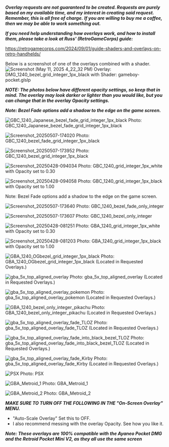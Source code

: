 ***Overlay requests are not guaranteed to be created. Requests are purely based on my available time, and my interest in creating said request. Remember, this is all free of charge.***
***If you are willing to buy me a coffee, then we may be able to work something out.***

***If you need help understanding how overlays work, and how to install them, please take a look at Russ' (RetroGameCorps) guide:***

https://retrogamecorps.com/2024/09/01/guide-shaders-and-overlays-on-retro-handhelds/



Below is a screenshot of one of the overlays combined with a shader.
![Screenshot (May 11, 2025 4_22_32 PM)](https://github.com/user-attachments/assets/e0daaa8d-2f5d-4186-8523-3d47aaa8b12b)
Overlay: DMG_1240_bezel_grid_integer_1px_black with Shader: gameboy-pocket.glslp



***NOTE: The photos below have different opacity settings, so keep that in mind. The overlay may look darker or lighter than you would like, but you can change that in the overlay Opacity settings.***



***Note: Bezel Fade options add a shadow to the edge on the game screen.***


![GBC_1240_Japanese_bezel_fade_grid_integer_1px_black](https://github.com/user-attachments/assets/56dba0a7-f71e-45c4-899c-f6caafd69844)
Photo: GBC_1240_Japanese_bezel_fade_grid_integer_1px_black

![Screenshot_20250507-174020](https://github.com/user-attachments/assets/27ed243b-883a-4370-b7c3-e51a1740a69f)
Photo: GBC_1240_bezel_fade_grid_integer_1px_black

![Screenshot_20250507-173952](https://github.com/user-attachments/assets/96578127-46eb-4f2b-82a1-bdddb3337925)
Photo: GBC_1240_bezel_grid_integer_1px_black


![Screenshot_20250428-094034](https://github.com/user-attachments/assets/1f3dbe78-76a0-4595-ab62-e80b01b5f2ab)
Photo: GBC_1240_grid_integer_1px_white with Opacity set to 0.30

![Screenshot_20250428-094058](https://github.com/user-attachments/assets/64b9d8fa-b00d-41eb-9aa6-4225819c18a2)
Photo: GBC_1240_grid_integer_1px_black with Opacity set to 1.00



Note: Bezel Fade options add a shadow to the edge on the game screen.

![Screenshot_20250507-173640](https://github.com/user-attachments/assets/9d5aa1f4-1b53-4c8c-bdb2-aafc8ea3e680)
Photo: GBC_1240_bezel_fade_only_integer

![Screenshot_20250507-173607](https://github.com/user-attachments/assets/14991e59-3ff1-4ea4-9c72-5de1cc54d707)
Photo: GBC_1240_bezel_only_integer

![Screenshot_20250428-081251](https://github.com/user-attachments/assets/0e7ff54a-f8af-4cf8-8dfe-fdeaef91f767)
Photo: GBA_1240_grid_integer_1px_white with Opacity set to 0.30

![Screenshot_20250428-081203](https://github.com/user-attachments/assets/60c4203a-d6bb-4035-8ba1-09a1122917ad)
Photo: GBA_1240_grid_integer_1px_black with Opacity set to 1.00

![GBA_1240_OGbezel_grid_integer_1px_black](https://github.com/user-attachments/assets/173a72e6-567e-4d42-a798-4124b3c21ea9)
Photo: GBA_1240_OGbezel_grid_integer_1px_black (Located in Requested Overlays.)

![gba_5x_top_aligned_overlay](https://github.com/user-attachments/assets/c9d6bc5f-96a3-46eb-8a34-3064963b6a5a)
Photo: gba_5x_top_aligned_overlay (Located in Requested Overlays.)

![gba_5x_top_aligned_overlay_pokemon](https://github.com/user-attachments/assets/bf38b9a6-7fd5-4e54-82e1-f5285b70e5e3)
Photo: gba_5x_top_aligned_overlay_pokemon (Located in Requested Overlays.)

![GBA_1240_bezel_only_integer_pikachu](https://github.com/user-attachments/assets/af740fc9-01cb-42ad-afca-2b6ae4e3b92b)
Photo: GBA_1240_bezel_only_integer_pikachu (Located in Requested Overlays.)

![gba_5x_top_aligned_overlay_fade_TLOZ](https://github.com/user-attachments/assets/2de6124d-152d-492d-86b4-b70693479f07)
Photo: gba_5x_top_aligned_overlay_fade_TLOZ (Located in Requested Overlays.)

![gba_5x_top_aligned_overlay_fade_into_black_bezel_TLOZ](https://github.com/user-attachments/assets/7fc5b54d-31a0-4f7e-a0e6-5580e89a216f)
Photo: gba_5x_top_aligned_overlay_fade_into_black_bezel_TLOZ (Located in Requested Overlays.)

![gba_5x_top_aligned_overlay_fade_Kirby](https://github.com/user-attachments/assets/1f89d61b-7e6b-43a6-ba81-a2dab7d98c5f)
Photo: gba_5x_top_aligned_overlay_fade_Kirby (Located in Requested Overlays.)

![PSX](https://github.com/user-attachments/assets/39d54914-9d79-423a-b3a1-2d51dd881a5f)
Photo: PSX

![GBA_Metroid_1](https://github.com/user-attachments/assets/996a8191-b5fb-42bd-8829-c0a414ff526e)
Photo: GBA_Metroid_1

![GBA_Metroid_2](https://github.com/user-attachments/assets/32762491-4a7b-4195-8f2e-519085e45c4d)
Photo: GBA_Metroid_2

***MAKE SURE TO TURN OFF THE FOLLOWING IN THE "On-Screen Overlay" MENU.***

- "Auto-Scale Overlay" Set this to OFF.
- I also recommend messing with the overlay Opacity. See how you like it.




***Note: These overlays are 100% compatible with the Ayaneo Pocket DMG and the Retroid Pocket Mini V2, as they all use the same screen***


